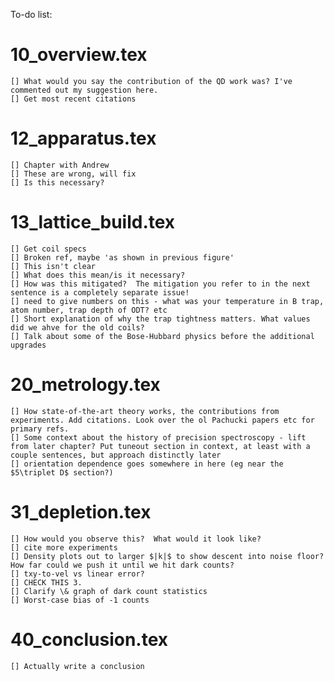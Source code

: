 To-do list:
# 10_overview.tex
	[] What would you say the contribution of the QD work was? I've commented out my suggestion here.
	[] Get most recent citations
# 12_apparatus.tex
	[] Chapter with Andrew
	[] These are wrong, will fix
	[] Is this necessary?
# 13_lattice_build.tex
	[] Get coil specs
	[] Broken ref, maybe 'as shown in previous figure'
	[] This isn't clear
	[] What does this mean/is it necessary?
	[] How was this mitigated?  The mitigation you refer to in the next sentence is a completely separate issue!
	[] need to give numbers on this - what was your temperature in B trap, atom number, trap depth of ODT? etc
	[] Short explanation of why the trap tightness matters.	What values did we ahve for the old coils?
	[] Talk about some of the Bose-Hubbard physics before the additional upgrades
# 20_metrology.tex
	[] How state-of-the-art theory works, the contributions from experiments. Add citations. Look over the ol Pachucki papers etc for primary refs. 
	[] Some context about the history of precision spectroscopy - lift from later chapter? Put tuneout section in context, at least with a couple sentences, but approach distinctly later
	[] orientation dependence goes somewhere in here (eg near the $5\triplet D$ section?)
# 31_depletion.tex
	[] How would you observe this?  What would it look like?
	[] cite more experiments
	[] Density plots out to larger $|k|$ to show descent into noise floor? How far could we push it until we hit dark counts?
	[] txy-to-vel vs linear error?
	[] CHECK THIS 3.
	[] Clarify \& graph of dark count statistics
	[] Worst-case bias of -1 counts
# 40_conclusion.tex
	[] Actually write a conclusion
